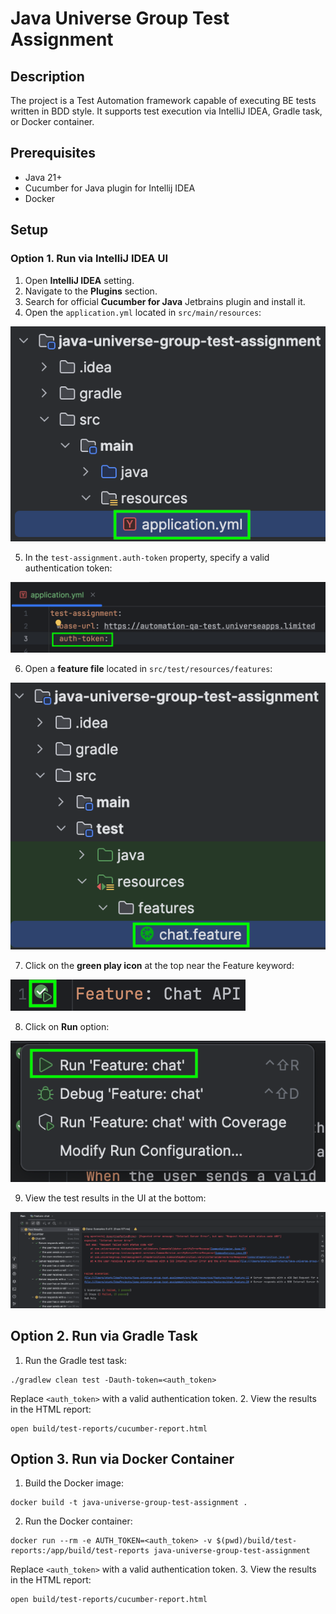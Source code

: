 # Java Universe Group Test Assignment

## Description
The project is a Test Automation framework capable of executing BE tests written in BDD style. 
It supports test execution via IntelliJ IDEA, Gradle task, or Docker container.

## Prerequisites
- Java 21+
- Cucumber for Java plugin for Intellij IDEA
- Docker

## Setup
### Option 1. Run via IntelliJ IDEA UI
1. Open __IntelliJ IDEA__ setting.
2. Navigate to the __Plugins__ section.
3. Search for official __Cucumber for Java__ Jetbrains plugin and install it.
4. Open the `application.yml` located in `src/main/resources`:

![img_1.png](images/img_1.png)

5. In the `test-assignment.auth-token` property, specify a valid authentication token:

![img_10.png](images/img_2.png)

6. Open a __feature file__ located in `src/test/resources/features`:

![img_7.png](images/img_3.png)

7. Click on the __green play icon__ at the top near the Feature keyword:

![img_8.png](images/img_4.png)

8. Click on __Run__ option:

![img_9.png](images/img_5.png)

9. View the test results in the UI at the bottom:

![img_5.png](images/img_6.png)


## Option 2. Run via Gradle Task
1. Run the Gradle test task:
```
./gradlew clean test -Dauth-token=<auth_token>
```
Replace `<auth_token>` with a valid authentication token.
2. View the results in the HTML report:
```shell
open build/test-reports/cucumber-report.html
```


## Option 3. Run via Docker Container
1. Build the Docker image:
```shell
docker build -t java-universe-group-test-assignment .
```
2. Run the Docker container:
```
docker run --rm -e AUTH_TOKEN=<auth_token> -v $(pwd)/build/test-reports:/app/build/test-reports java-universe-group-test-assignment
```
Replace `<auth_token>` with a valid authentication token.
3. View the results in the HTML report:
```shell
open build/test-reports/cucumber-report.html
```
